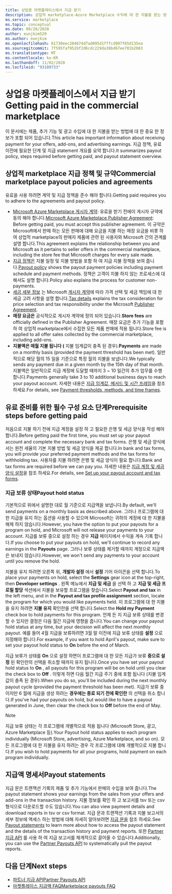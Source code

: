 ```yaml
---
title: 상업용 마켓플레이스에서 지급 받기
description: 상업적 marketplace-Azure Marketplace 수익에 대 한 지불을 받는 방법을 알아봅니다. 지급 policy, 지급 보류가 status 및 지급 문을 포함 합니다.
ms.service: marketplace
ms.topic: conceptual
ms.date: 09/28/2020
author: eunjkim520
ms.author: eunjkim
ms.openlocfilehash: 61730eec204674d7ad095d1fffcd997f65d135ea
ms.sourcegitcommit: 7f595faf952bf2d6cdc229da38bd67ee701b2083
ms.translationtype: MT
ms.contentlocale: ko-KR
ms.lasthandoff: 11/02/2020
ms.locfileid: "93189733"
---
```

# <a name="getting-paid-in-the-commercial-marketplace"></a><span data-ttu-id="475b8-104">상업용 마켓플레이스에서 지급 받기</span><span class="sxs-lookup"><span data-stu-id="475b8-104">Getting paid in the commercial marketplace</span></span>

<span data-ttu-id="475b8-105">이 문서에는 제품, 추가 기능 및 광고 수입에 대 한 지불을 받는 방법에 대 한 중요 한 정보가 포함 되어 있습니다.</span><span class="sxs-lookup"><span data-stu-id="475b8-105">This article has important information about receiving payment for your offers, add-ons, and advertising earnings.</span></span> <span data-ttu-id="475b8-106">지급 정책, 유료 이전에 필요한 단계 및 지급 statement 개요를 요약 합니다.</span><span class="sxs-lookup"><span data-stu-id="475b8-106">It summarizes payout policy, steps required before getting paid, and payout statement overview.</span></span>

## <a name="commercial-marketplace-payout-policies-and-agreements"></a><span data-ttu-id="475b8-107">상업적 marketplace 지급 정책 및 규약</span><span class="sxs-lookup"><span data-stu-id="475b8-107">Commercial marketplace payout policies and agreements</span></span>

<span data-ttu-id="475b8-108">유료을 사용 하려면 계약 및 지급 정책을 준수 해야 합니다.</span><span class="sxs-lookup"><span data-stu-id="475b8-108">Getting paid requires you to adhere to the agreements and payout policy.</span></span>

- <span data-ttu-id="475b8-109">[Microsoft Azure Marketplace 게시자 계약](https://go.microsoft.com/fwlink/p/?LinkID=699560): 유료을 받기 전에이 게시자 규약에 동의 해야 합니다.</span><span class="sxs-lookup"><span data-stu-id="475b8-109">[Microsoft Azure Marketplace Publisher Agreement](https://go.microsoft.com/fwlink/p/?LinkID=699560):  Before getting paid, you must accept this publisher agreement.</span></span> <span data-ttu-id="475b8-110">이 규약은 Microsoft에서 판매 하는 모든 판매에 대해 요금을 지불 하는 매장 요금을 비롯 하 여 상업적 marketplace의 판매자 제품에 관련 된 사용자와 Microsoft 간의 관계를 설명 합니다.</span><span class="sxs-lookup"><span data-stu-id="475b8-110">This agreement explains the relationship between you and Microsoft as it pertains to seller offers in the commercial marketplace, including the store fee that Microsoft charges for every sale made.</span></span>
- <span data-ttu-id="475b8-111">[지급 정책은](payout-policy-details.md) 지불 일정 및 지불 방법을 포함 하 여 지급 지불 정책을 보여 줍니다.</span><span class="sxs-lookup"><span data-stu-id="475b8-111">[Payout policy](payout-policy-details.md) shows the payout payment policies including payment schedule and payment methods.</span></span> <span data-ttu-id="475b8-112">정책은 고객이 지불 하지 않는 프로세스에 대해서도 설명 합니다.</span><span class="sxs-lookup"><span data-stu-id="475b8-112">Policy also explains the process for customer non-payments.</span></span>
- <span data-ttu-id="475b8-113">[세금 세부 정보](tax-details-marketplace.md) 는 Microsoft [게시자 계약](https://go.microsoft.com/fwlink/p/?LinkID=699560)에 따라 가격 선택 및 세금 책임에 대 한 세금 고려 사항을 설명 합니다.</span><span class="sxs-lookup"><span data-stu-id="475b8-113">[Tax details](tax-details-marketplace.md) explains the tax consideration for price selection and tax responsibility under the Microsoft [Publisher Agreement](https://go.microsoft.com/fwlink/p/?LinkID=699560).</span></span>
- <span data-ttu-id="475b8-114">**매장 요금은** 공식적으로 게시자 계약에 정의 되어 있습니다.</span><span class="sxs-lookup"><span data-stu-id="475b8-114">**Store fees** are officially defined in the Publisher Agreement.</span></span> <span data-ttu-id="475b8-115">매장 요금은 추가 기능을 포함 하 여 상업적 marketplace에서 수집한 모든 제품 판매에 적용 됩니다.</span><span class="sxs-lookup"><span data-stu-id="475b8-115">Store fee is applied to all offer sales collected by the commercial marketplace, including add-ons.</span></span>
- <span data-ttu-id="475b8-116">**지불액은 매월 지불 됩니다 (** 지불 임계값이 충족 된 경우).</span><span class="sxs-lookup"><span data-stu-id="475b8-116">**Payments** are made on a monthly basis (provided the payment threshold has been met).</span></span> <span data-ttu-id="475b8-117">일반적으로 해당 월의 15 일을 기준으로 특정 월의 지불을 보냅니다.</span><span class="sxs-lookup"><span data-stu-id="475b8-117">We typically sends any payment due in a given month by the 15th day of that month.</span></span> <span data-ttu-id="475b8-118">지불액은 일반적으로 지급 계정에 도달할 때까지 3 ~ 10 일간의 추가 업무를 수행 합니다.</span><span class="sxs-lookup"><span data-stu-id="475b8-118">Payments generally take 3 to 10 additional business days to reach your payout account.</span></span> <span data-ttu-id="475b8-119">자세한 내용은 [지급 임계값, 메서드 및 시간 프레임](payment-thresholds-methods-timeframes.md)을 참조하세요.</span><span class="sxs-lookup"><span data-stu-id="475b8-119">For details, see [Payment thresholds, methods, and time frames](payment-thresholds-methods-timeframes.md).</span></span>

## <a name="prerequisite-steps-before-getting-paid"></a><span data-ttu-id="475b8-120">유료 준비를 위한 필수 구성 요소 단계</span><span class="sxs-lookup"><span data-stu-id="475b8-120">Prerequisite steps before getting paid</span></span>

<span data-ttu-id="475b8-121">처음으로 지불 하기 전에 지급 계정을 설정 하 고 필요한 은행 및 세금 양식을 작성 해야 합니다.</span><span class="sxs-lookup"><span data-stu-id="475b8-121">Before getting paid the first time, you must set up your payout account and complete the necessary bank and tax forms.</span></span> <span data-ttu-id="475b8-122">은행 및 세금 양식에서는 원천 세율의 기본 지불 방법 및 세금 양식을 제공 합니다.</span><span class="sxs-lookup"><span data-stu-id="475b8-122">In bank and tax forms, you will provide your preferred payment methods and the tax forms for withholding tax.</span></span> <span data-ttu-id="475b8-123">사용자를 지불 하려면 은행 및 세금 양식이 필요 합니다.</span><span class="sxs-lookup"><span data-stu-id="475b8-123">Bank and tax forms are required before we can pay you.</span></span> <span data-ttu-id="475b8-124">자세한 내용은 [지급 계정 및 세금 양식 설정](set-up-your-payout-account.md)을 참조 하세요.</span><span class="sxs-lookup"><span data-stu-id="475b8-124">For details, see [Set up your payout account and tax forms](set-up-your-payout-account.md).</span></span>

### <a name="payout-hold-status"></a><span data-ttu-id="475b8-125">지급 보류 상태</span><span class="sxs-lookup"><span data-stu-id="475b8-125">Payout hold status</span></span>

<span data-ttu-id="475b8-126">기본적으로 위에서 설명한 대로 월 기준으로 지급액을 보냅니다.</span><span class="sxs-lookup"><span data-stu-id="475b8-126">By default, we'll send payments on a monthly basis as described above.</span></span> <span data-ttu-id="475b8-127">그러나 프로그램에 대 한 지급을 유지 하는 옵션을 사용할 수 있으며 Microsoft는 귀하의 계정에 대 한 지불을 해제 하지 않습니다.</span><span class="sxs-lookup"><span data-stu-id="475b8-127">However, you have the option to put your payouts for a program on hold, and Microsoft will not release your payments to your account.</span></span> <span data-ttu-id="475b8-128">지급를 보류 중으로 설정 하는 경우 **지급** 페이지에서 수익을 계속 기록 합니다.</span><span class="sxs-lookup"><span data-stu-id="475b8-128">If you choose to put your payouts on hold, we'll continue to record any earnings in the **Payouts** page.</span></span> <span data-ttu-id="475b8-129">그러나 보류 상태를 제거할 때까지 계정으로 지급액은 보내지 않습니다.</span><span class="sxs-lookup"><span data-stu-id="475b8-129">However, we won't send any payments to your account until you remove the hold.</span></span>

<span data-ttu-id="475b8-130">지불을 유지 하려면 오른쪽 위, **개발자 설정** 에서 **설정** 기어 아이콘을 선택 합니다.</span><span class="sxs-lookup"><span data-stu-id="475b8-130">To place your payments on hold, select the **Settings** gear icon at the top-right, then **Developer settings** .</span></span> <span data-ttu-id="475b8-131">왼쪽 메뉴에서 **지급 및 세금** 을 선택 하 고 **지급 및 세금 프로필 할당** 섹션에서 지불을 보유할 프로그램을 찾습니다.</span><span class="sxs-lookup"><span data-stu-id="475b8-131">Select **Payout and tax** in the left menu, and in the **Payout and tax profile assignment** section, locate the program for which you would like payments held.</span></span> <span data-ttu-id="475b8-132">이 프로그램에 대 한 지불을 유지 하려면 **지불 유지** 확인란을 선택 합니다.</span><span class="sxs-lookup"><span data-stu-id="475b8-132">Select the **Hold my Payment** check box to hold payments for this program.</span></span> <span data-ttu-id="475b8-133">언제 든 지 지급 보류 상태를 변경할 수 있지만 결정은 다음 월간 지급에 영향을 줍니다.</span><span class="sxs-lookup"><span data-stu-id="475b8-133">You can change your payout hold status at any time, but your decision will affect the next monthly payout.</span></span> <span data-ttu-id="475b8-134">예를 들어 4월 지급을 보류하려면 3월 말 이전에 지급 보류 상태를 **설정** 으로 지정해야 합니다.</span><span class="sxs-lookup"><span data-stu-id="475b8-134">For example, if you want to hold April's payout, make sure to set your payout hold status to **On** before the end of March.</span></span>

<span data-ttu-id="475b8-135">지급 보류가 상태를 **On** 으로 설정 하면이 프로그램에 대 한 모든 지급가 보류 **중으로 설정** 된 확인란의 선택을 취소할 때까지 유지 됩니다.</span><span class="sxs-lookup"><span data-stu-id="475b8-135">Once you have set your payout hold status to **On** , all payouts for this program will be on hold until you clear the check box to **Off** .</span></span> <span data-ttu-id="475b8-136">이렇게 하면 다음 월간 지급 주기 중에 포함 됩니다 (지불 임계값이 충족 된 경우).</span><span class="sxs-lookup"><span data-stu-id="475b8-136">When you do so, you'll be included during the next monthly payout cycle (provided the payment threshold has been met).</span></span> <span data-ttu-id="475b8-137">지급가 보류 중이지만 6 월에 지급을 생성 하려는 **경우에는 종료 되기 전에 확인란** 의 선택을 취소 합니다.</span><span class="sxs-lookup"><span data-stu-id="475b8-137">If you've had your payouts on hold, but would like to have a payout generated in June, then clear the check box to **Off** before the end of May.</span></span>

>[!Note]
> <span data-ttu-id="475b8-138">지급 보류 상태는 각 프로그램에 개별적으로 적용 됩니다 (Microsoft Store, 광고, Azure Marketplace 등).</span><span class="sxs-lookup"><span data-stu-id="475b8-138">Your Payout hold status applies to each program individually (Microsoft Store, advertising, Azure Marketplace, and so on).</span></span> <span data-ttu-id="475b8-139">모든 프로그램에 대 한 지불을 유지 하려는 경우 각 프로그램에 대해 개별적으로 지불 합니다.</span><span class="sxs-lookup"><span data-stu-id="475b8-139">If you wish to hold payments for all your programs, hold payment on each program individually.</span></span>

## <a name="payout-statements"></a><span data-ttu-id="475b8-140">지급액 명세서</span><span class="sxs-lookup"><span data-stu-id="475b8-140">Payout statements</span></span>

<span data-ttu-id="475b8-141">지급 문은 트랜잭션 기록의 제품 및 추가 기능에서 판매의 수입을 보여 줍니다.</span><span class="sxs-lookup"><span data-stu-id="475b8-141">The payout statement shows your earnings from the sales from your offers and add-ons in the transaction history.</span></span> <span data-ttu-id="475b8-142">지불 정보를 확인 하 고 보고서를 tsv 또는 csv 형식으로 다운로드할 수도 있습니다.</span><span class="sxs-lookup"><span data-stu-id="475b8-142">You can also view payment details and download reports in tsv or csv format.</span></span> <span data-ttu-id="475b8-143">지급 문과 트랜잭션 기록과 지불 보고서의 세부 정보에 액세스 하는 방법에 대해 자세히 알아보려면 [지급 문을](payout-statement.md) 참조 하세요.</span><span class="sxs-lookup"><span data-stu-id="475b8-143">See [Payout statements](payout-statement.md) to learn more about how to access the payout statement and the details of the transaction history and payment reports.</span></span> <span data-ttu-id="475b8-144">또한 [Partner 지급 API](https://apidocs.microsoft.com/services/partnerpayouts) 를 사용 하 여 지급 보고서를 체계적으로 끌어올 수 있습니다.</span><span class="sxs-lookup"><span data-stu-id="475b8-144">Additionally, you can use the [Partner Payouts API](https://apidocs.microsoft.com/services/partnerpayouts) to systematically pull the payout reports.</span></span>

## <a name="next-steps"></a><span data-ttu-id="475b8-145">다음 단계</span><span class="sxs-lookup"><span data-stu-id="475b8-145">Next steps</span></span>

- [<span data-ttu-id="475b8-146">파트너 지급 API</span><span class="sxs-lookup"><span data-stu-id="475b8-146">Partner Payouts API</span></span>](https://apidocs.microsoft.com/services/partnerpayouts)
- [<span data-ttu-id="475b8-147">마켓플레이스 지급액 FAQ</span><span class="sxs-lookup"><span data-stu-id="475b8-147">Marketplace payouts FAQ</span></span>](payout-faq.md)

